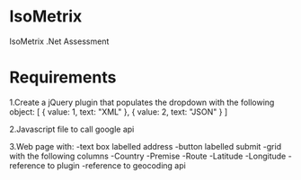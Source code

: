 # IsoMetrix
IsoMetrix .Net Assessment

# Requirements

1.Create a jQuery plugin that populates the dropdown with the following object:
[
    {
        value: 1,
        text: "XML"
    },
    {
        value: 2,
        text: "JSON"
    }
]

2.Javascript file to call google api

3.Web page with:
-text box labelled address
-button labelled submit
-grid with the following columns
  -Country
  -Premise
  -Route
  -Latitude
  -Longitude
-reference to plugin
-reference to geocoding api
